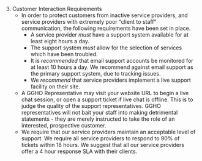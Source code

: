 3. Customer Interaction Requirements 
	- In order to protect customers from inactive service providers, and service providers with extremely poor “client to staff” communication, the following requirements have been set in place.
		* A service provider *must* have a support system available for at least eight hours a day.
		* The support system *must* allow for the selection of services which have been troubled.
		* It is *recommended* that email support accounts be monitored for at least 10 hours a day. We recommend against email support as the primary support system, due to tracking issues.
		* We *recommend* that service providers implement a live support facility on their site.
	- A GGHO Representative may visit your website URL to begin a live chat session, or open a support ticket if live chat is offline. This is to judge the quality of the support representatives. GGHO representatives will not bait your staff into making detrimental statements - they are merely instructed to take the role of an interested, prospective customer.
	- We require that our service providers maintain an acceptable level of support. We require all service providers to respond to 90% of tickets within 18 hours. We suggest that all our service providers offer a 4 hour response SLA with their clients.